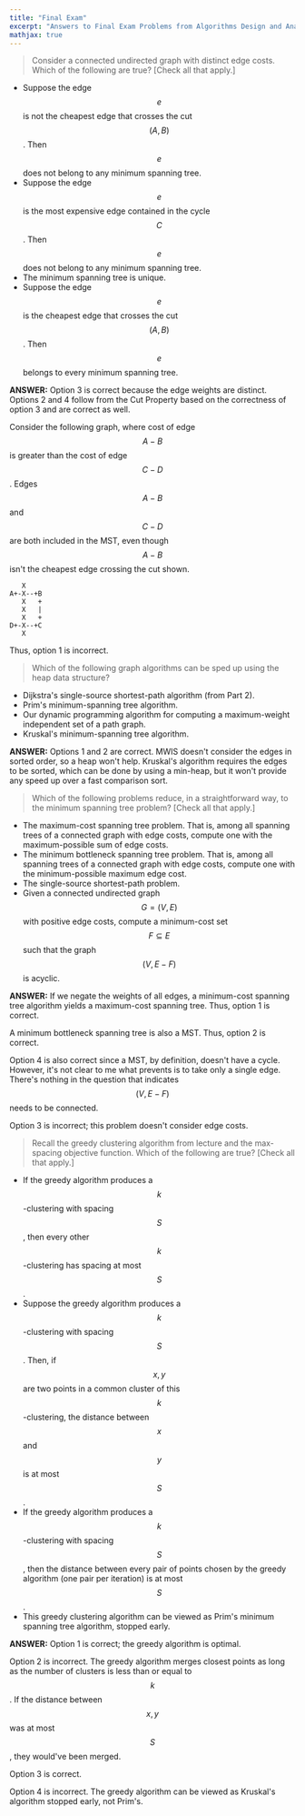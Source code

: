```yaml
---
title: "Final Exam"
excerpt: "Answers to Final Exam Problems from Algorithms Design and Analysis II Course."
mathjax: true
---
```

> Consider a connected undirected graph with distinct edge costs. Which of the following are true? [Check all that apply.]
* Suppose the edge $$ e $$ is not the cheapest edge that crosses the cut $$ (A,B) $$. Then $$ e $$ does not belong to any minimum spanning tree.
* Suppose the edge $$ e $$ is the most expensive edge contained in the cycle $$ C $$. Then $$ e $$ does not belong to any minimum spanning tree.
* The minimum spanning tree is unique.
* Suppose the edge $$ e $$ is the cheapest edge that crosses the cut $$ (A,B) $$. Then $$ e $$ belongs to every minimum spanning tree.

**ANSWER:** Option 3 is correct because the edge weights are distinct. Options 2 and 4 follow from the Cut Property based on the correctness of option 3 and are correct as well.

Consider the following graph, where cost of edge $$ A-B $$ is greater than the cost of edge $$ C-D $$. Edges $$ A-B $$ and $$ C-D $$ are both included in the MST, even though $$ A-B $$ isn't the cheapest edge crossing the cut shown.
```
   X
A+-X--+B
   X   +
   X   |
   X   +
D+-X--+C
   X
```
Thus, option 1 is incorrect.

> Which of the following graph algorithms can be sped up using the heap data structure?
* Dijkstra's single-source shortest-path algorithm (from Part 2).
* Prim's minimum-spanning tree algorithm.
* Our dynamic programming algorithm for computing a maximum-weight independent set of a path graph.
* Kruskal's minimum-spanning tree algorithm.

**ANSWER:** Options 1 and 2 are correct. MWIS doesn't consider the edges in sorted order, so a heap won't help. Kruskal's algorithm requires the edges to be sorted, which can be done by using a min-heap, but it won't provide any speed up over a fast comparison sort.

> Which of the following problems reduce, in a straightforward way, to the minimum spanning tree problem? [Check all that apply.]
* The maximum-cost spanning tree problem. That is, among all spanning trees of a connected graph with edge costs, compute one with the maximum-possible sum of edge costs.
* The minimum bottleneck spanning tree problem. That is, among all spanning trees of a connected graph with edge costs, compute one with the minimum-possible maximum edge cost.
* The single-source shortest-path problem.
* Given a connected undirected graph $$ G = (V,E) $$ with positive edge costs, compute a minimum-cost set $$ F \subseteq E $$ such that the graph $$ (V,E-F) $$ is acyclic.

**ANSWER:** If we negate the weights of all edges, a minimum-cost spanning tree algorithm yields a maximum-cost spanning tree. Thus, option 1 is correct.

A minimum bottleneck spanning tree is also a MST. Thus, option 2 is correct.

Option 4 is also correct since a MST, by definition, doesn't have a cycle. However, it's not clear to me what prevents is to take only a single edge. There's nothing in the question that indicates $$ (V,E-F) $$ needs to be connected.

Option 3 is incorrect; this problem doesn't consider edge costs.

> Recall the greedy clustering algorithm from lecture and the max-spacing objective function. Which of the following are true? [Check all that apply.]
* If the greedy algorithm produces a $$ k $$-clustering with spacing $$ S $$, then every other $$ k $$-clustering has spacing at most $$ S $$.
* Suppose the greedy algorithm produces a $$ k $$-clustering with spacing $$ S $$. Then, if $$ x,y $$ are two points in a common cluster of this $$ k $$-clustering, the distance between $$ x $$ and $$ y $$ is at most $$ S $$.
* If the greedy algorithm produces a $$ k $$-clustering with spacing $$ S $$, then the distance between every pair of points chosen by the greedy algorithm (one pair per iteration) is at most $$ S $$.
* This greedy clustering algorithm can be viewed as Prim's minimum spanning tree algorithm, stopped early.

**ANSWER:** Option 1 is correct; the greedy algorithm is optimal.

Option 2 is incorrect. The greedy algorithm merges closest points as long as the number of clusters is less than or equal to $$ k $$. If the distance between $$ x,y $$ was at most $$ S $$, they would've been merged.

Option 3 is correct.

Option 4 is incorrect. The greedy algorithm can be viewed as Kruskal's algorithm stopped early, not Prim's.